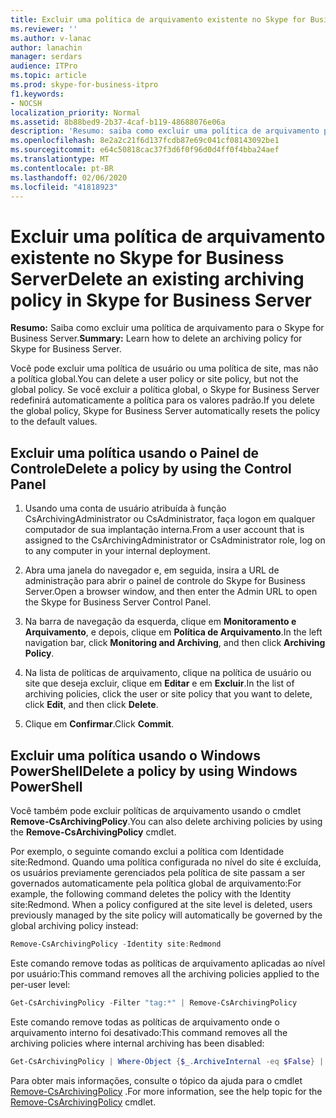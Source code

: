 ```yaml
---
title: Excluir uma política de arquivamento existente no Skype for Business Server
ms.reviewer: ''
ms.author: v-lanac
author: lanachin
manager: serdars
audience: ITPro
ms.topic: article
ms.prod: skype-for-business-itpro
f1.keywords:
- NOCSH
localization_priority: Normal
ms.assetid: 8b88bed9-2b37-4caf-b119-48688076e06a
description: 'Resumo: saiba como excluir uma política de arquivamento para o Skype for Business Server.'
ms.openlocfilehash: 8e2a2c21f6d137fcdb87e69c041cf08143092be1
ms.sourcegitcommit: e64c50818cac37f3d6f0f96d0d4ff0f4bba24aef
ms.translationtype: MT
ms.contentlocale: pt-BR
ms.lasthandoff: 02/06/2020
ms.locfileid: "41818923"
---
```

# <a name="delete-an-existing-archiving-policy-in-skype-for-business-server"></a><span data-ttu-id="ab753-103">Excluir uma política de arquivamento existente no Skype for Business Server</span><span class="sxs-lookup"><span data-stu-id="ab753-103">Delete an existing archiving policy in Skype for Business Server</span></span>

<span data-ttu-id="ab753-104">**Resumo:** Saiba como excluir uma política de arquivamento para o Skype for Business Server.</span><span class="sxs-lookup"><span data-stu-id="ab753-104">**Summary:** Learn how to delete an archiving policy for Skype for Business Server.</span></span>
  
<span data-ttu-id="ab753-105">Você pode excluir uma política de usuário ou uma política de site, mas não a política global.</span><span class="sxs-lookup"><span data-stu-id="ab753-105">You can delete a user policy or site policy, but not the global policy.</span></span> <span data-ttu-id="ab753-106">Se você excluir a política global, o Skype for Business Server redefinirá automaticamente a política para os valores padrão.</span><span class="sxs-lookup"><span data-stu-id="ab753-106">If you delete the global policy, Skype for Business Server automatically resets the policy to the default values.</span></span>
  
## <a name="delete-a-policy-by-using-the-control-panel"></a><span data-ttu-id="ab753-107">Excluir uma política usando o Painel de Controle</span><span class="sxs-lookup"><span data-stu-id="ab753-107">Delete a policy by using the Control Panel</span></span>

1. <span data-ttu-id="ab753-108">Usando uma conta de usuário atribuída à função CsArchivingAdministrator ou CsAdministrator, faça logon em qualquer computador de sua implantação interna.</span><span class="sxs-lookup"><span data-stu-id="ab753-108">From a user account that is assigned to the CsArchivingAdministrator or CsAdministrator role, log on to any computer in your internal deployment.</span></span> 
    
2. <span data-ttu-id="ab753-109">Abra uma janela do navegador e, em seguida, insira a URL de administração para abrir o painel de controle do Skype for Business Server.</span><span class="sxs-lookup"><span data-stu-id="ab753-109">Open a browser window, and then enter the Admin URL to open the Skype for Business Server Control Panel.</span></span> 
    
3. <span data-ttu-id="ab753-110">Na barra de navegação da esquerda, clique em **Monitoramento e Arquivamento**, e depois, clique em **Política de Arquivamento**.</span><span class="sxs-lookup"><span data-stu-id="ab753-110">In the left navigation bar, click **Monitoring and Archiving**, and then click **Archiving Policy**.</span></span>
    
4. <span data-ttu-id="ab753-111">Na lista de políticas de arquivamento, clique na política de usuário ou site que deseja excluir, clique em **Editar** e em **Excluir**.</span><span class="sxs-lookup"><span data-stu-id="ab753-111">In the list of archiving policies, click the user or site policy that you want to delete, click **Edit**, and then click **Delete**.</span></span>
    
5. <span data-ttu-id="ab753-112">Clique em **Confirmar**.</span><span class="sxs-lookup"><span data-stu-id="ab753-112">Click **Commit**.</span></span>
    
## <a name="delete-a-policy-by-using-windows-powershell"></a><span data-ttu-id="ab753-113">Excluir uma política usando o Windows PowerShell</span><span class="sxs-lookup"><span data-stu-id="ab753-113">Delete a policy by using Windows PowerShell</span></span>

<span data-ttu-id="ab753-114">Você também pode excluir políticas de arquivamento usando o cmdlet **Remove-CsArchivingPolicy**.</span><span class="sxs-lookup"><span data-stu-id="ab753-114">You can also delete archiving policies by using the **Remove-CsArchivingPolicy** cmdlet.</span></span>
  
<span data-ttu-id="ab753-p102">Por exemplo, o seguinte comando exclui a política com Identidade site:Redmond. Quando uma política configurada no nível do site é excluída, os usuários previamente gerenciados pela política de site passam a ser governados automaticamente pela política global de arquivamento:</span><span class="sxs-lookup"><span data-stu-id="ab753-p102">For example, the following command deletes the policy with the Identity site:Redmond. When a policy configured at the site level is deleted, users previously managed by the site policy will automatically be governed by the global archiving policy instead:</span></span>
  
```PowerShell
Remove-CsArchivingPolicy -Identity site:Redmond
```

<span data-ttu-id="ab753-117">Este comando remove todas as políticas de arquivamento aplicadas ao nível por usuário:</span><span class="sxs-lookup"><span data-stu-id="ab753-117">This command removes all the archiving policies applied to the per-user level:</span></span>
  
```PowerShell
Get-CsArchivingPolicy -Filter "tag:*" | Remove-CsArchivingPolicy
```

<span data-ttu-id="ab753-118">Este comando remove todas as políticas de arquivamento onde o arquivamento interno foi desativado:</span><span class="sxs-lookup"><span data-stu-id="ab753-118">This command removes all the archiving policies where internal archiving has been disabled:</span></span>
  
```PowerShell
Get-CsArchivingPolicy | Where-Object {$_.ArchiveInternal -eq $False} | Remove-CsArchivingPolicy
```

<span data-ttu-id="ab753-119">Para obter mais informações, consulte o tópico da ajuda para o cmdlet [Remove-CsArchivingPolicy](https://docs.microsoft.com/powershell/module/skype/remove-csarchivingpolicy?view=skype-ps) .</span><span class="sxs-lookup"><span data-stu-id="ab753-119">For more information, see the help topic for the [Remove-CsArchivingPolicy](https://docs.microsoft.com/powershell/module/skype/remove-csarchivingpolicy?view=skype-ps) cmdlet.</span></span>

